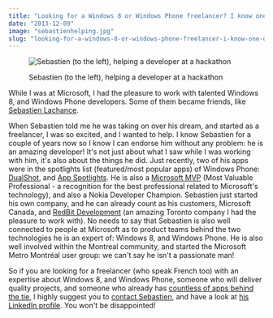 ```yaml
---
title: "Looking for a Windows 8 or Windows Phone freelancer? I know one of the best out there!"
date: "2013-12-09"
image: "sebastienhelping.jpg"
slug: "looking-for-a-windows-8-or-windows-phone-freelancer-i-know-one-of-the-best-out-there"
---
```


<figure>

![Sebastien (to the left), helping a developer at a hackathon](images/sebastienhelping.jpg)

<figcaption>

Sebastien (to the left), helping a developer at a hackathon

</figcaption>

</figure>

While I was at Microsoft, I had the pleasure to work with talented Windows 8, and Windows Phone developers. Some of them became friends, like [Sebastien Lachance](https://www.dotnetapp.com/).

When Sebastien told me he was taking on over his dream, and started as a freelancer, I was so excited, and I wanted to help. I know Sebastien for a couple of years now so I know I can endorse him without any problem: he is an amazing developer! It's not just about what I saw while I was working with him, it's also about the things he did. Just recently, two of his apps were in the spotlights list (featured/most popular apps) of Windows Phone: [DualShot](https://www.dotnetapp.com/?p=296), and [App Spotlights](https://www.dotnetapp.com/?p=286). He is also a [Microsoft MVP](https://mvp.microsoft.com/en-US/) (Most Valuable Professional - a recognition for the best professional related to Microsoft's technology), and also a Nokia Developer Champion. Sebastien just started his own company, and he can already count as his customers, Microsoft Canada, and [RedBit Development](https://www.redbitdev.com/) (an amazing Toronto company I had the pleasure to work with). No needs to say that Sebastien is also well connected to people at Microsoft as to product teams behind the two technologies he is an expert of: Windows 8, and Windows Phone. He is also well involved within the Montreal community, and started the Microsoft Metro Montréal user group: we can't say he isn't a passionate man!

So if you are looking for a freelancer (who speak French too) with an expertise about Windows 8, and Windows Phone, someone who will deliver quality projects, and someone who already has [countless of apps behind the tie](https://www.dotnetapp.com/?page_id=31), I highly suggest you to [contact Sebastien](https://www.dotnetapp.com/?page_id=7), and have a look at [his LinkedIn profile](https://www.linkedin.com/in/archiecoder/). You won't be disappointed!
